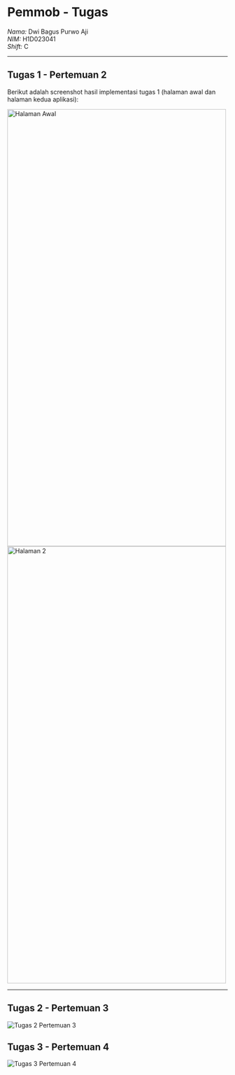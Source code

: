 # Pemmob - Tugas
*Nama:* Dwi Bagus Purwo Aji  
*NIM:* H1D023041  
*Shift:* C  

---

## Tugas 1 - Pertemuan 2
Berikut adalah screenshot hasil implementasi tugas 1 (halaman awal dan halaman kedua aplikasi):  

<img width="500" height="1000" alt="Halaman Awal" src="https://github.com/user-attachments/assets/5aaa9581-fe16-4ec6-9c09-77551f102af3" />  
<img width="500" height="1000" alt="Halaman 2" src="https://github.com/user-attachments/assets/4ff1d865-da3e-4945-b071-36368fb18109" />  

---

## Tugas 2 - Pertemuan 3
![Tugas 2 Pertemuan 3](https://raw.githubusercontent.com/Zerive05/IFUnsoedMobile_H1D023041/main/assets/demo_Tugas_2_pertemuan_3.gif)

## Tugas 3 - Pertemuan 4
![Tugas 3 Pertemuan 4](https://raw.githubusercontent.com/Zerive05/IFUnsoedMobile_H1D023041/main/assets/demo_Tugas_3_pertemuan_4.gif)
